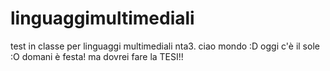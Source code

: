 # linguaggimultimediali
test in classe per linguaggi multimediali nta3. ciao mondo :D oggi c'è il sole :O
domani è festa! ma dovrei fare la TESI!! 
